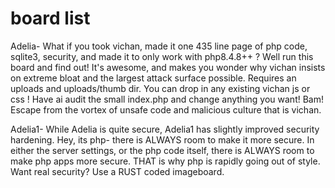 # board list

Adelia- What if you took vichan, made it one 435 line page of php code, sqlite3, security, and made it to only work with php8.4.8++ ? Well run this board and find out! It's awesome, and makes you wonder why vichan insists on extreme bloat and the largest attack surface possible. Requires an uploads and uploads/thumb dir.  You can drop in any  existing vichan js or css ! Have ai audit the small index.php and change anything you want! Bam! Escape from the vortex of unsafe code and malicious culture that is vichan. 

Adelia1- While Adelia is quite secure, Adelia1 has slightly improved security hardening. Hey, its php- there is ALWAYS room to make it more secure. In either the server settings, or the php code itself, there is ALWAYS room to make php apps more secure. THAT is why php is rapidly going out of style. Want real security? Use a RUST coded imageboard. 
